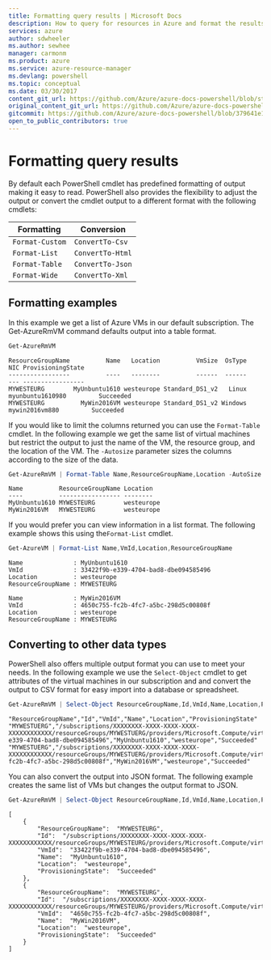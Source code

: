 ```yaml
---
title: Formatting query results | Microsoft Docs
description: How to query for resources in Azure and format the results.
services: azure
author: sdwheeler
ms.author: sewhee
manager: carmonm
ms.product: azure
ms.service: azure-resource-manager
ms.devlang: powershell
ms.topic: conceptual
ms.date: 03/30/2017
content_git_url: https://github.com/Azure/azure-docs-powershell/blob/staging/azureps-cmdlets-docs/ResourceManager/docs-conceptual/formatting-output.md
original_content_git_url: https://github.com/Azure/azure-docs-powershell/blob/staging/azureps-cmdlets-docs/ResourceManager/docs-conceptual/formatting-output.md
gitcommit: https://github.com/Azure/azure-docs-powershell/blob/379641e1d19b18dec54244dce5910aa3f4d6d991
open_to_public_contributors: true
---
```


# Formatting query results

By default each PowerShell cmdlet has predefined formatting of output making it easy to read.  PowerShell also provides the flexibility to adjust the output or convert the cmdlet output to a different format with the following cmdlets:

| Formatting      | Conversion       |
|-----------------|------------------|
| `Format-Custom` | `ConvertTo-Csv`  |
| `Format-List`   | `ConvertTo-Html` |
| `Format-Table`  | `ConvertTo-Json` |
| `Format-Wide`   | `ConvertTo-Xml`  |

## Formatting examples

In this example we get a list of Azure VMs in our default subscription.  The Get-AzureRmVM command defaults output into a table format.

```powershell
Get-AzureRmVM
```

```
ResourceGroupName          Name   Location          VmSize  OsType              NIC ProvisioningState
-----------------          ----   --------          ------  ------              --- -----------------
MYWESTEURG        MyUnbuntu1610 westeurope Standard_DS1_v2   Linux myunbuntu1610980         Succeeded
MYWESTEURG          MyWin2016VM westeurope Standard_DS1_v2 Windows   mywin2016vm880         Succeeded
```

If you would like to limit the columns returned you can use the `Format-Table` cmdlet. In the following example we get the same list of virtual machines but restrict the output to just the name of the VM, the resource group, and the location of the VM.  The `-Autosize` parameter sizes the columns according to the size of the data. 

```powershell
Get-AzureRmVM | Format-Table Name,ResourceGroupName,Location -AutoSize
```

```
Name          ResourceGroupName Location
----          ----------------- --------
MyUnbuntu1610 MYWESTEURG        westeurope
MyWin2016VM   MYWESTEURG        westeurope
```

If you would prefer you can view information in a list format. The following example shows this using the`Format-List` cmdlet.

```powershell
Get-AzureVM | Format-List Name,VmId,Location,ResourceGroupName
```

```
Name              : MyUnbuntu1610
VmId              : 33422f9b-e339-4704-bad8-dbe094585496
Location          : westeurope
ResourceGroupName : MYWESTEURG

Name              : MyWin2016VM
VmId              : 4650c755-fc2b-4fc7-a5bc-298d5c00808f
Location          : westeurope
ResourceGroupName : MYWESTEURG
```

## Converting to other data types

PowerShell also offers multiple output format you can use to meet your needs.  In the following example we use the `Select-Object` cmdlet to get attributes of the virtual machines in our subscription and and convert the output to CSV format for easy import into a database or spreadsheet.  

```powershell
Get-AzureRmVM | Select-Object ResourceGroupName,Id,VmId,Name,Location,ProvisioningState | ConvertTo-Csv -NoTypeInformation
```

```
"ResourceGroupName","Id","VmId","Name","Location","ProvisioningState"
"MYWESTUERG","/subscriptions/XXXXXXXX-XXXX-XXXX-XXXX-XXXXXXXXXXXX/resourceGroups/MYWESTUERG/providers/Microsoft.Compute/virtualMachines/MyUnbuntu1610","33422f9b-e339-4704-bad8-dbe094585496","MyUnbuntu1610","westeurope","Succeeded"
"MYWESTUERG","/subscriptions/XXXXXXXX-XXXX-XXXX-XXXX-XXXXXXXXXXXX/resourceGroups/MYWESTUERG/providers/Microsoft.Compute/virtualMachines/MyWin2016VM","4650c755-fc2b-4fc7-a5bc-298d5c00808f","MyWin2016VM","westeurope","Succeeded"
```

You can also convert the output into JSON format.  The following example creates the same list of VMs but changes the output format to JSON.

```powershell
Get-AzureRmVM | Select-Object ResourceGroupName,Id,VmId,Name,Location,ProvisioningState | ConvertTo-Json
```

```
[
    {
        "ResourceGroupName":  "MYWESTEURG",
        "Id":  "/subscriptions/XXXXXXXX-XXXX-XXXX-XXXX-XXXXXXXXXXXX/resourceGroups/MYWESTEURG/providers/Microsoft.Compute/virtualMachines/MyUnbuntu1610",
        "VmId":  "33422f9b-e339-4704-bad8-dbe094585496",
        "Name":  "MyUnbuntu1610",
        "Location":  "westeurope",
        "ProvisioningState":  "Succeeded"
    },
    {
        "ResourceGroupName":  "MYWESTEURG",
        "Id":  "/subscriptions/XXXXXXXX-XXXX-XXXX-XXXX-XXXXXXXXXXXX/resourceGroups/MYWESTEURG/providers/Microsoft.Compute/virtualMachines/MyWin2016VM",
        "VmId":  "4650c755-fc2b-4fc7-a5bc-298d5c00808f",
        "Name":  "MyWin2016VM",
        "Location":  "westeurope",
        "ProvisioningState":  "Succeeded"
    }
]
```
